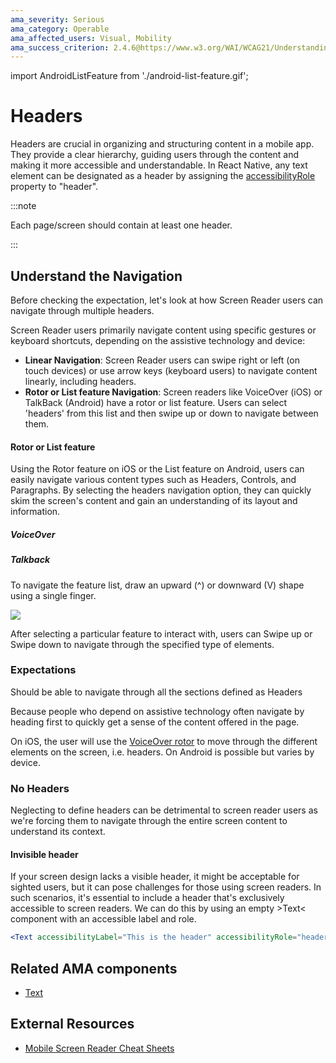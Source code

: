```yaml
---
ama_severity: Serious
ama_category: Operable
ama_affected_users: Visual, Mobility
ama_success_criterion: 2.4.6@https://www.w3.org/WAI/WCAG21/Understanding/headings-and-labels
---
```


import AndroidListFeature from './android-list-feature.gif';

# Headers

Headers are crucial in organizing and structuring content in a mobile app. They provide a clear hierarchy, guiding users through the content and making it more accessible and understandable.
In React Native, any text element can be designated as a header by assigning the [accessibilityRole](/guidelines/accessibility-role) property to "header".

:::note

Each page/screen should contain at least one header.

:::

## Understand the Navigation

Before checking the expectation, let's look at how Screen Reader users can navigate through multiple headers.

Screen Reader users primarily navigate content using specific gestures or keyboard shortcuts, depending on the assistive technology and device:

- **Linear Navigation**: Screen Reader users can swipe right or left (on touch devices) or use arrow keys (keyboard users) to navigate content linearly, including headers.
- **Rotor or List feature Navigation**: Screen readers like VoiceOver (iOS) or TalkBack (Android) have a rotor or list feature. Users can select 'headers' from this list and then swipe up or down to navigate between them.

#### Rotor or List feature

Using the Rotor feature on iOS or the List feature on Android, users can easily navigate various content types such as Headers, Controls, and Paragraphs.
By selecting the headers navigation option, they can quickly skim the screen's content and gain an understanding of its layout and information.

##### VoiceOver

##### Talkback

To navigate the feature list, draw an upward (^) or downward (V) shape using a single finger.

<img src={AndroidListFeature} />

After selecting a particular feature to interact with, users can Swipe up or Swipe down to navigate through the specified type of elements.

### Expectations

<ScreenReader>
  <When title="A user navigates to a screen">
      <And title="Selects Headers from the Rotor/List feature" />
      <Then noChildren>Should be able to navigate through all the sections defined as Headers</Then>
  </When>
</ScreenReader>

Because people who depend on assistive technology often navigate by heading first to quickly get a sense of the content offered in the page.

On iOS, the user will use the [VoiceOver rotor](https://support.apple.com/en-gb/HT204783) to move through the different elements on the screen, i.e. headers. On Android is possible but varies by device.

### No Headers

<Serious label padding />

Neglecting to define headers can be detrimental to screen reader users as we're forcing them to navigate through the entire screen content to understand its context.

#### Invisible header

If your screen design lacks a visible header, it might be acceptable for sighted users, but it can pose challenges for those using screen readers. In such scenarios, it's essential to include a header that's exclusively accessible to screen readers.
We can do this by using an empty &gt;Text&lt; component with an accessible label and role.

```jsx
<Text accessibilityLabel="This is the header" accessibilityRole="header" />
```

## Related AMA components

- [Text](../components/text)

## External Resources

- [Mobile Screen Reader Cheat Sheets](https://qbalsdon.github.io/accessibility,/testing,/talkback,/voiceover/2023/05/10/accessibility-cheatsheets.html?ref=accessible-mobile-apps-weekly.ghost.io)
